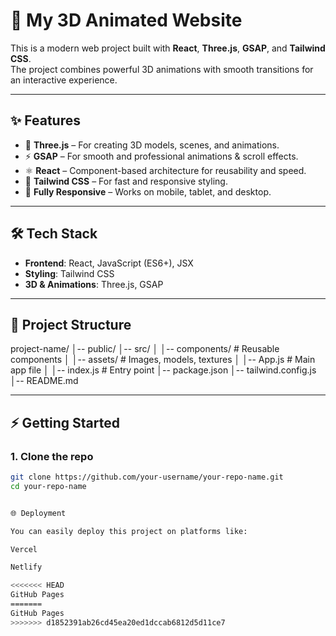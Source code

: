 # 🚀 My 3D Animated Website  

This is a modern web project built with **React**, **Three.js**, **GSAP**, and **Tailwind CSS**.  
The project combines powerful 3D animations with smooth transitions for an interactive experience.  

---

## ✨ Features
- 🎨 **Three.js** – For creating 3D models, scenes, and animations.  
- ⚡ **GSAP** – For smooth and professional animations & scroll effects.  
- ⚛️ **React** – Component-based architecture for reusability and speed.  
- 💨 **Tailwind CSS** – For fast and responsive styling.  
- 📱 **Fully Responsive** – Works on mobile, tablet, and desktop.  

---

## 🛠️ Tech Stack
- **Frontend**: React, JavaScript (ES6+), JSX  
- **Styling**: Tailwind CSS  
- **3D & Animations**: Three.js, GSAP  

---

## 📂 Project Structure
project-name/
│-- public/
│-- src/
│ │-- components/ # Reusable components
│ │-- assets/ # Images, models, textures
│ │-- App.js # Main app file
│ │-- index.js # Entry point
│-- package.json
│-- tailwind.config.js
│-- README.md






---

## ⚡ Getting Started  

### 1. Clone the repo  
```bash
git clone https://github.com/your-username/your-repo-name.git
cd your-repo-name


🌐 Deployment

You can easily deploy this project on platforms like:

Vercel

Netlify

<<<<<<< HEAD
GitHub Pages
=======
GitHub Pages
>>>>>>> d1852391ab26cd45ea20ed1dccab6812d5d11ce7
